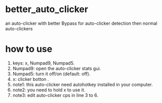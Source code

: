 # better_auto_clicker
an auto-clicker with better Bypass for auto-clicker detection then normal auto-clickers

# how to use
1. keys: x, Numpad9, Numpad5.
2.  Numpad9: open the auto-clicker stats gui.
3.  Numpad5: turn it off/on (default: off).
4.  x: clicker botton .
5. note1: this auto-clicker need autohotkey installed in your computer.
6. note2: you need to hold x to use it.
7. note3: edit auto-clicker cps in line 3 to 6.
